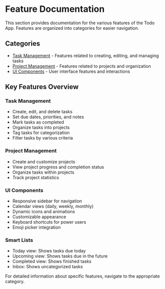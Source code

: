 # Feature Documentation

This section provides documentation for the various features of the Todo App. Features are organized into categories for easier navigation.

## Categories

- [Task Management](./TaskManagement/README.md) - Features related to creating, editing, and managing tasks
- [Project Management](./ProjectManagement/README.md) - Features related to projects and organization
- [UI Components](./UI/README.md) - User interface features and interactions

## Key Features Overview

### Task Management

- Create, edit, and delete tasks
- Set due dates, priorities, and notes
- Mark tasks as completed
- Organize tasks into projects
- Tag tasks for categorization
- Filter tasks by various criteria

### Project Management

- Create and customize projects
- View project progress and completion status
- Organize tasks within projects
- Track project statistics

### UI Components

- Responsive sidebar for navigation
- Calendar views (daily, weekly, monthly)
- Dynamic icons and animations
- Customizable appearance
- Keyboard shortcuts for power users
- Emoji picker integration

### Smart Lists

- Today view: Shows tasks due today
- Upcoming view: Shows tasks due in the future
- Completed view: Shows finished tasks
- Inbox: Shows uncategorized tasks

For detailed information about specific features, navigate to the appropriate category.
